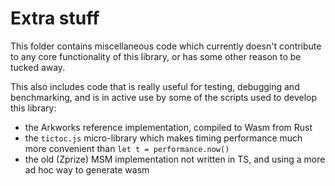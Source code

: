 # Extra stuff

This folder contains miscellaneous code which currently doesn't contribute to any core functionality of this library, or has some other reason to be tucked away.

This also includes code that is really useful for testing, debugging and benchmarking, and is in active use by some of the scripts used to develop this library:

- the Arkworks reference implementation, compiled to Wasm from Rust
- the `tictoc.js` micro-library which makes timing performance much more convenient than `let t = performance.now()`
- the old (Zprize) MSM implementation not written in TS, and using a more ad hoc way to generate wasm
